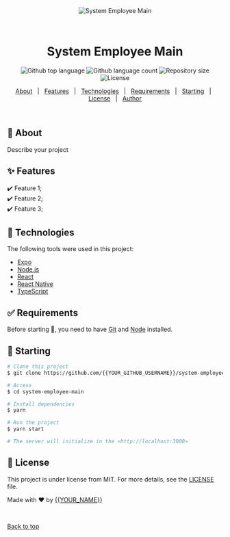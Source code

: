 <div align="center" id="top"> 
  <img src="./.github/app.gif" alt="System Employee Main" />

  &#xa0;

  <!-- <a href="https://systememployeemain.netlify.app">Demo</a> -->
</div>

<h1 align="center">System Employee Main</h1>

<p align="center">
  <img alt="Github top language" src="https://img.shields.io/github/languages/top/{{YOUR_GITHUB_USERNAME}}/system-employee-main?color=56BEB8">

  <img alt="Github language count" src="https://img.shields.io/github/languages/count/{{YOUR_GITHUB_USERNAME}}/system-employee-main?color=56BEB8">

  <img alt="Repository size" src="https://img.shields.io/github/repo-size/{{YOUR_GITHUB_USERNAME}}/system-employee-main?color=56BEB8">

  <img alt="License" src="https://img.shields.io/github/license/{{YOUR_GITHUB_USERNAME}}/system-employee-main?color=56BEB8">

  <!-- <img alt="Github issues" src="https://img.shields.io/github/issues/{{YOUR_GITHUB_USERNAME}}/system-employee-main?color=56BEB8" /> -->

  <!-- <img alt="Github forks" src="https://img.shields.io/github/forks/{{YOUR_GITHUB_USERNAME}}/system-employee-main?color=56BEB8" /> -->

  <!-- <img alt="Github stars" src="https://img.shields.io/github/stars/{{YOUR_GITHUB_USERNAME}}/system-employee-main?color=56BEB8" /> -->
</p>

<!-- Status -->

<!-- <h4 align="center"> 
	🚧  System Employee Main 🚀 Under construction...  🚧
</h4> 

<hr> -->

<p align="center">
  <a href="#dart-about">About</a> &#xa0; | &#xa0; 
  <a href="#sparkles-features">Features</a> &#xa0; | &#xa0;
  <a href="#rocket-technologies">Technologies</a> &#xa0; | &#xa0;
  <a href="#white_check_mark-requirements">Requirements</a> &#xa0; | &#xa0;
  <a href="#checkered_flag-starting">Starting</a> &#xa0; | &#xa0;
  <a href="#memo-license">License</a> &#xa0; | &#xa0;
  <a href="https://github.com/{{YOUR_GITHUB_USERNAME}}" target="_blank">Author</a>
</p>

<br>

## :dart: About ##

Describe your project

## :sparkles: Features ##

:heavy_check_mark: Feature 1;\
:heavy_check_mark: Feature 2;\
:heavy_check_mark: Feature 3;

## :rocket: Technologies ##

The following tools were used in this project:

- [Expo](https://expo.io/)
- [Node.js](https://nodejs.org/en/)
- [React](https://pt-br.reactjs.org/)
- [React Native](https://reactnative.dev/)
- [TypeScript](https://www.typescriptlang.org/)

## :white_check_mark: Requirements ##

Before starting :checkered_flag:, you need to have [Git](https://git-scm.com) and [Node](https://nodejs.org/en/) installed.

## :checkered_flag: Starting ##

```bash
# Clone this project
$ git clone https://github.com/{{YOUR_GITHUB_USERNAME}}/system-employee-main

# Access
$ cd system-employee-main

# Install dependencies
$ yarn

# Run the project
$ yarn start

# The server will initialize in the <http://localhost:3000>
```

## :memo: License ##

This project is under license from MIT. For more details, see the [LICENSE](LICENSE.md) file.


Made with :heart: by <a href="https://github.com/{{YOUR_GITHUB_USERNAME}}" target="_blank">{{YOUR_NAME}}</a>

&#xa0;

<a href="#top">Back to top</a>
